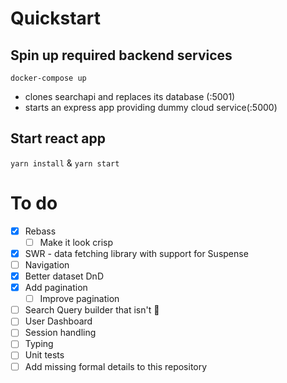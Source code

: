 # Quickstart
## Spin up required backend services
`docker-compose up`
 - clones searchapi and replaces its database (:5001)
 - starts an express app providing dummy cloud service(:5000)
## Start react app
`yarn install` & `yarn start`

# To do
 - [x] Rebass
   - [ ] Make it look crisp
 - [x] SWR - data fetching library with support for Suspense
 - [ ] Navigation
 - [x] Better dataset DnD
 - [x] Add pagination
    - [ ] Improve pagination
 - [ ] Search Query builder that isn't :poop:
 - [ ] User Dashboard
 - [ ] Session handling
 - [ ] Typing
 - [ ] Unit tests
 - [ ] Add missing formal details to this repository
